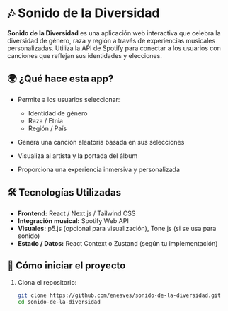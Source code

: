 # 🎶 Sonido de la Diversidad

**Sonido de la Diversidad** es una aplicación web interactiva que celebra la diversidad de género, raza y región a través de experiencias musicales personalizadas. Utiliza la API de Spotify para conectar a los usuarios con canciones que reflejan sus identidades y elecciones.

## 🌍 ¿Qué hace esta app?

- Permite a los usuarios seleccionar:
  - Identidad de género
  - Raza / Etnia
  - Región / País

- Genera una canción aleatoria basada en sus selecciones
- Visualiza al artista y la portada del álbum
- Proporciona una experiencia inmersiva y personalizada

## 🛠️ Tecnologías Utilizadas

- **Frontend:** React / Next.js / Tailwind CSS
- **Integración musical:** Spotify Web API
- **Visuales:** p5.js (opcional para visualización), Tone.js (si se usa para sonido)
- **Estado / Datos:** React Context o Zustand (según tu implementación)

## 🚀 Cómo iniciar el proyecto

1. Clona el repositorio:

   ```bash
   git clone https://github.com/eneaves/sonido-de-la-diversidad.git
   cd sonido-de-la-diversidad

